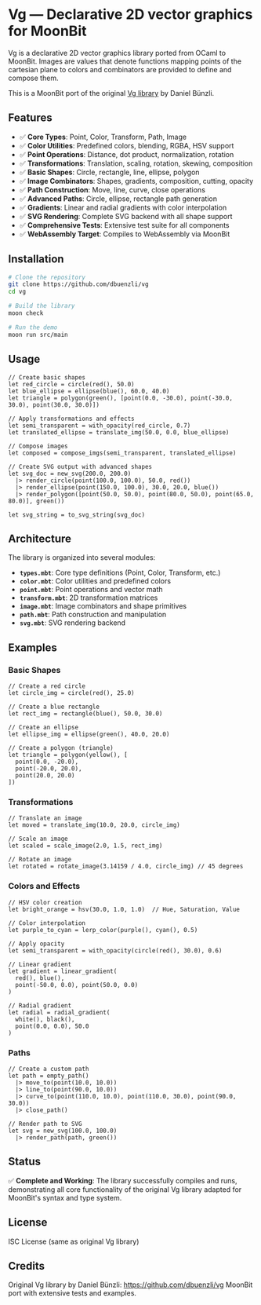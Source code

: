# Vg — Declarative 2D vector graphics for MoonBit

Vg is a declarative 2D vector graphics library ported from OCaml to MoonBit. Images are values that denote functions mapping points of the cartesian plane to colors and combinators are provided to define and compose them.

This is a MoonBit port of the original [Vg library](https://github.com/dbuenzli/vg) by Daniel Bünzli.

## Features

- ✅ **Core Types**: Point, Color, Transform, Path, Image
- ✅ **Color Utilities**: Predefined colors, blending, RGBA, HSV support
- ✅ **Point Operations**: Distance, dot product, normalization, rotation
- ✅ **Transformations**: Translation, scaling, rotation, skewing, composition
- ✅ **Basic Shapes**: Circle, rectangle, line, ellipse, polygon
- ✅ **Image Combinators**: Shapes, gradients, composition, cutting, opacity
- ✅ **Path Construction**: Move, line, curve, close operations
- ✅ **Advanced Paths**: Circle, ellipse, rectangle path generation
- ✅ **Gradients**: Linear and radial gradients with color interpolation
- ✅ **SVG Rendering**: Complete SVG backend with all shape support
- ✅ **Comprehensive Tests**: Extensive test suite for all components
- ✅ **WebAssembly Target**: Compiles to WebAssembly via MoonBit

## Installation

```bash
# Clone the repository
git clone https://github.com/dbuenzli/vg
cd vg

# Build the library
moon check

# Run the demo
moon run src/main
```

## Usage

```moonbit
// Create basic shapes
let red_circle = circle(red(), 50.0)
let blue_ellipse = ellipse(blue(), 60.0, 40.0)
let triangle = polygon(green(), [point(0.0, -30.0), point(-30.0, 30.0), point(30.0, 30.0)])

// Apply transformations and effects
let semi_transparent = with_opacity(red_circle, 0.7)
let translated_ellipse = translate_img(50.0, 0.0, blue_ellipse)

// Compose images
let composed = compose_imgs(semi_transparent, translated_ellipse)

// Create SVG output with advanced shapes
let svg_doc = new_svg(200.0, 200.0)
  |> render_circle(point(100.0, 100.0), 50.0, red())
  |> render_ellipse(point(150.0, 100.0), 30.0, 20.0, blue())
  |> render_polygon([point(50.0, 50.0), point(80.0, 50.0), point(65.0, 80.0)], green())

let svg_string = to_svg_string(svg_doc)
```

## Architecture

The library is organized into several modules:

- **`types.mbt`**: Core type definitions (Point, Color, Transform, etc.)
- **`color.mbt`**: Color utilities and predefined colors
- **`point.mbt`**: Point operations and vector math
- **`transform.mbt`**: 2D transformation matrices
- **`image.mbt`**: Image combinators and shape primitives
- **`path.mbt`**: Path construction and manipulation
- **`svg.mbt`**: SVG rendering backend

## Examples

### Basic Shapes
```moonbit
// Create a red circle
let circle_img = circle(red(), 25.0)

// Create a blue rectangle
let rect_img = rectangle(blue(), 50.0, 30.0)

// Create an ellipse
let ellipse_img = ellipse(green(), 40.0, 20.0)

// Create a polygon (triangle)
let triangle = polygon(yellow(), [
  point(0.0, -20.0), 
  point(-20.0, 20.0), 
  point(20.0, 20.0)
])
```

### Transformations
```moonbit
// Translate an image
let moved = translate_img(10.0, 20.0, circle_img)

// Scale an image
let scaled = scale_image(2.0, 1.5, rect_img)

// Rotate an image
let rotated = rotate_image(3.14159 / 4.0, circle_img) // 45 degrees
```

### Colors and Effects
```moonbit
// HSV color creation
let bright_orange = hsv(30.0, 1.0, 1.0)  // Hue, Saturation, Value

// Color interpolation
let purple_to_cyan = lerp_color(purple(), cyan(), 0.5)

// Apply opacity
let semi_transparent = with_opacity(circle(red(), 30.0), 0.6)

// Linear gradient
let gradient = linear_gradient(
  red(), blue(), 
  point(-50.0, 0.0), point(50.0, 0.0)
)

// Radial gradient
let radial = radial_gradient(
  white(), black(),
  point(0.0, 0.0), 50.0
)
```

### Paths
```moonbit
// Create a custom path
let path = empty_path()
  |> move_to(point(10.0, 10.0))
  |> line_to(point(90.0, 10.0))
  |> curve_to(point(110.0, 10.0), point(110.0, 30.0), point(90.0, 30.0))
  |> close_path()

// Render path to SVG
let svg = new_svg(100.0, 100.0)
  |> render_path(path, green())
```

## Status

✅ **Complete and Working**: The library successfully compiles and runs, demonstrating all core functionality of the original Vg library adapted for MoonBit's syntax and type system.

## License

ISC License (same as original Vg library)

## Credits

Original Vg library by Daniel Bünzli: https://github.com/dbuenzli/vg
MoonBit port with extensive tests and examples.